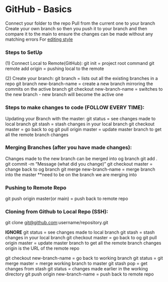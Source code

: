 # **GitHub - Basics**
Connect your folder to the repo
Pull from the current one to your branch
Create your own branch so then you push it to your branch and then compare it to the main to ensure the changes can be made without any matching errors
For [editing style](https://ellen-park.medium.com/comprehensive-guide-to-styling-a-github-readme-2df7a6db1a00#:~:text=Text%20Styling%3A%20Bold,simply%20wrap%20in%20double%20asterisks.)

### Steps to SetUp
(1) Connect Local to Remote(GitHub):
git init = project root command
git remote add origin <Repo Location> = pushing local to the remote

(2) Create your branch:
git branch = lists out all the existing branches in a repo
git branch new-branch-name = create a new branch mirroring the commits on the active branch
git checkout new-branch-name = switches to the new branch - new branch will become the active one

### Steps to make changes to code (FOLLOW EVERY TIME):
Updating your Branch with the master:
git status = see changes made to local branch
git stash = stash changes in your local branch
git checkout master = go back to og
git pull origin master = update master branch to get all the remote branch changes   

### Merging Branches (after you have made changes):
Changes made to the new branch can be merged into og branch
git add .
git commit -m “Message (what did you change)”
git checkout master = change back to og branch
git merge new-branch-name = merge branch into the master **need to be on the branch we are merging into

### Pushing to Remote Repo
git push origin master(or main) = push back to remote repo 


### Cloning from Github to Local Repo (SSH):
git clone git@github.com:username/repository.git







****IGNORE****
git status = see changes made to local branch
git stash = stash changes in your local branch
git checkout master = go back to og
git pull origin master = update master branch to get all the remote branch changes
origin is the URL of the remote repo

git checkout new-branch-name = go back to working branch
git status = 
git merge master = merge working branch to master
git stash pop = get changes from stash
git status = changes made earlier in the working directory
git push origin new-branch-name = push back to remote repo
 
